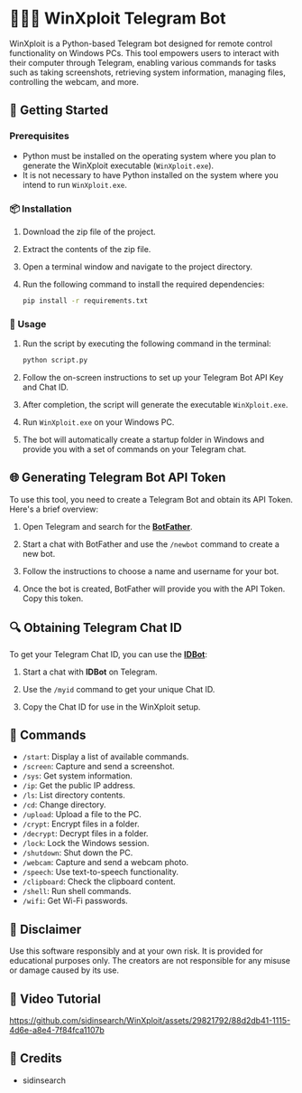 # 👨🏻‍💻 WinXploit Telegram Bot

WinXploit is a Python-based Telegram bot designed for remote control functionality on Windows PCs. This tool empowers users to interact with their computer through Telegram, enabling various commands for tasks such as taking screenshots, retrieving system information, managing files, controlling the webcam, and more.

## 🌟 Getting Started

### Prerequisites

- Python must be installed on the operating system where you plan to generate the WinXploit executable (`WinXploit.exe`).
- It is not necessary to have Python installed on the system where you intend to run `WinXploit.exe`.

### 📦 Installation

1. Download the zip file of the project.

2. Extract the contents of the zip file.

3. Open a terminal window and navigate to the project directory.

4. Run the following command to install the required dependencies:

    ```bash
    pip install -r requirements.txt
    ```

### 🚀 Usage

1. Run the script by executing the following command in the terminal:

    ```bash
    python script.py
    ```

2. Follow the on-screen instructions to set up your Telegram Bot API Key and Chat ID.

3. After completion, the script will generate the executable `WinXploit.exe`.

4. Run `WinXploit.exe` on your Windows PC.

5. The bot will automatically create a startup folder in Windows and provide you with a set of commands on your Telegram chat.

## 🌐 Generating Telegram Bot API Token

To use this tool, you need to create a Telegram Bot and obtain its API Token. Here's a brief overview:

1. Open Telegram and search for the **[BotFather](https://t.me/BotFather)**.

2. Start a chat with BotFather and use the `/newbot` command to create a new bot.

3. Follow the instructions to choose a name and username for your bot.

4. Once the bot is created, BotFather will provide you with the API Token. Copy this token.

## 🔍 Obtaining Telegram Chat ID

To get your Telegram Chat ID, you can use the **[IDBot](https://t.me/myidbot)**:

1. Start a chat with **IDBot** on Telegram.

2. Use the `/myid` command to get your unique Chat ID.

3. Copy the Chat ID for use in the WinXploit setup.

## 🚀 Commands

- `/start`: Display a list of available commands.
- `/screen`: Capture and send a screenshot.
- `/sys`: Get system information.
- `/ip`: Get the public IP address.
- `/ls`: List directory contents.
- `/cd`: Change directory.
- `/upload`: Upload a file to the PC.
- `/crypt`: Encrypt files in a folder.
- `/decrypt`: Decrypt files in a folder.
- `/lock`: Lock the Windows session.
- `/shutdown`: Shut down the PC.
- `/webcam`: Capture and send a webcam photo.
- `/speech`: Use text-to-speech functionality.
- `/clipboard`: Check the clipboard content.
- `/shell`: Run shell commands.
- `/wifi`: Get Wi-Fi passwords.

## 🚨 Disclaimer

Use this software responsibly and at your own risk. It is provided for educational purposes only. The creators are not responsible for any misuse or damage caused by its use.

## 🎥 Video Tutorial


https://github.com/sidinsearch/WinXploit/assets/29821792/88d2db41-1115-4d6e-a8e4-7f84fca1107b



## 🌟 Credits

- sidinsearch
